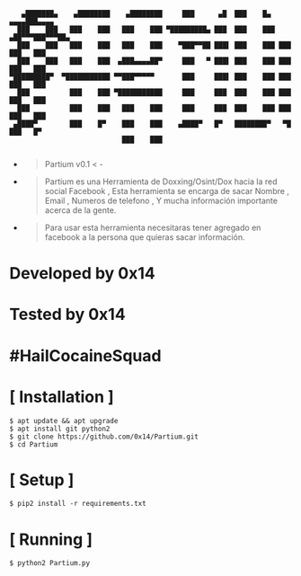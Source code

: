 

```
   ▄███████▄    ▄████████    ▄████████     ███      ▄█  ███    █▄    ▄▄▄▄███▄▄▄▄   
  ███    ███   ███    ███   ███    ███ ▀█████████▄ ███  ███    ███ ▄██▀▀▀███▀▀▀██▄ 
  ███    ███   ███    ███   ███    ███    ▀███▀▀██ ███▌ ███    ███ ███   ███   ███ 
  ███    ███   ███    ███  ▄███▄▄▄▄██▀     ███   ▀ ███▌ ███    ███ ███   ███   ███ 
▀█████████▀  ▀███████████ ▀▀███▀▀▀▀▀       ███     ███▌ ███    ███ ███   ███   ███ 
  ███          ███    ███ ▀███████████     ███     ███  ███    ███ ███   ███   ███ 
  ███          ███    ███   ███    ███     ███     ███  ███    ███ ███   ███   ███ 
 ▄████▀        ███    █▀    ███    ███    ▄████▀   █▀   ████████▀   ▀█   ███   █▀  
                            ███    ███                                             
                                                             
```

- > Partium v0.1 < -

- > Partium es una Herramienta de Doxxing/Osint/Dox hacia la red social Facebook , Esta herramienta se encarga de sacar Nombre , Email , Numeros de telefono , Y mucha información importante acerca de la gente.

- > Para usar esta herramienta necesitaras tener agregado en facebook a la persona que quieras sacar información.

# Developed by 0x14
# Tested by 0x14
# #HailCocaineSquad
 
# [ Installation ]
```
$ apt update && apt upgrade
$ apt install git python2
$ git clone https://github.com/0x14/Partium.git
$ cd Partium
```

# [ Setup ]
```
$ pip2 install -r requirements.txt
```
# [ Running ]
```
$ python2 Partium.py
```
